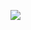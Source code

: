![](https://github.com/jnogues/cursEasyEda_2021/blob/main/files/Schematic_Exercici3_Curs%20Formacio-Estiu-2021_2021-06-30.png)
